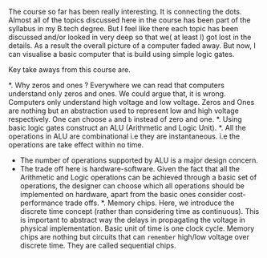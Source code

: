 The course so far has been really interesting. It is connecting the dots. Almost all of the topics discussed here in the course has been part of the syllabus in my B.tech degree. But I feel like there each topic has been discussed and/or looked in very deep so that we( at least I) got lost in the details. As a result the overall picture of a computer faded away. But now, I can visualise a basic computer that is build using simple logic gates.

Key take aways from this course are.

*. Why zeros and ones ?
   Everywhere we can read that computers understand only zeros and ones. We could argue that, it is wrong. Computers only understand high voltage and low voltage. Zeros and Ones are nothing but an abstraction used to represent low and high voltage respectively. One can choose `a` and `b` instead of zero and one.
*. Using basic logic gates construct an ALU (Arithmetic and Logic Unit).
*. All the operations in ALU are combinational i.e they are instantaneous.
   i.e the operations are take effect within no time.
*  The number of operations supported by ALU is a major design concern.
*  The trade off here is hardware-software. Given the fact that all the Arithmetic and Logic operations can be achieved through a basic set of operations, the designer can choose which all
   operations should be implemented on hardware, apart from the basic ones consider cost-performance trade offs.
*. Memory chips.
   Here, we introduce the discrete time concept (rather than considering time as continuous). This is important to abstract way the delays in propagating the voltage in physical implementation. Basic unit of time is one clock cycle. Memory chips are nothing but circuits that can `remember` high/low voltage over discrete time. They are called sequential chips.

   
